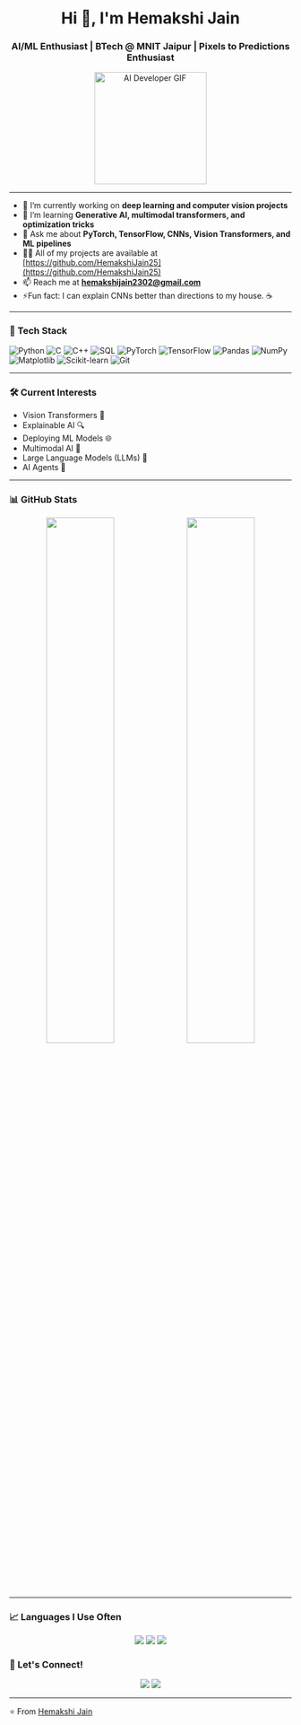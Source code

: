 <h1 align="center">Hi 👋, I'm Hemakshi Jain</h1>
<h3 align="center">AI/ML Enthusiast | BTech @ MNIT Jaipur | Pixels to Predictions Enthusiast</h3>

<p align="center">
  <img src="https://media.giphy.com/media/26tn33aiTi1jkl6H6/giphy.gif" width="200" alt="AI Developer GIF"/>
</p>

---

- 🔭 I’m currently working on **deep learning and computer vision projects**
- 🌱 I’m learning **Generative AI, multimodal transformers, and optimization tricks**
- 💬 Ask me about **PyTorch, TensorFlow, CNNs, Vision Transformers, and ML pipelines**
- 👨‍💻 All of my projects are available at [https://github.com/HemakshiJain25](https://github.com/HemakshiJain25)
- 📫 Reach me at **hemakshijain2302@gmail.com**
- ⚡Fun fact: I can explain CNNs better than directions to my house. ☕

---

### 🧠 Tech Stack
![Python](https://img.shields.io/badge/-Python-05122A?style=flat&logo=python)
![C](https://img.shields.io/badge/-C-05122A?style=flat&logo=c)
![C++](https://img.shields.io/badge/-C++-05122A?style=flat&logo=c%2B%2B)
![SQL](https://img.shields.io/badge/-SQL-05122A?style=flat&logo=mysql)
![PyTorch](https://img.shields.io/badge/-PyTorch-05122A?style=flat&logo=pytorch)
![TensorFlow](https://img.shields.io/badge/-TensorFlow-05122A?style=flat&logo=tensorflow)
![Pandas](https://img.shields.io/badge/-Pandas-05122A?style=flat&logo=pandas)
![NumPy](https://img.shields.io/badge/-NumPy-05122A?style=flat&logo=numpy)
![Matplotlib](https://img.shields.io/badge/-Matplotlib-05122A?style=flat&logo=matplotlib)
![Scikit-learn](https://img.shields.io/badge/-Scikit--learn-05122A?style=flat&logo=scikit-learn)
![Git](https://img.shields.io/badge/-Git-05122A?style=flat&logo=git)

---

### 🛠️ Current Interests
- Vision Transformers 🧠
- Explainable AI 🔍
- Deploying ML Models 🌐
- Multimodal AI 🔗
- Large Language Models (LLMs) 🧠
- AI Agents 🤖

---

### 📊 GitHub Stats
<p align="center">
  <img src="https://github-readme-stats.vercel.app/api?username=yourusername&show_icons=true&theme=tokyonight" width="49%">
  <img src="https://github-readme-streak-stats.herokuapp.com/?user=yourusername&theme=tokyonight" width="49%">
</p>

---

### 📈 Languages I Use Often
<p align="center">
  <img src="https://img.shields.io/badge/C-00599C?style=for-the-badge&logo=c&logoColor=white"/>
  <img src="https://img.shields.io/badge/C++-00599C?style=for-the-badge&logo=c%2B%2B&logoColor=white"/>
  <img src="https://img.shields.io/badge/Python-3776AB?style=for-the-badge&logo=python&logoColor=white"/>
</p>


### 🎯 Let's Connect!
<p align="center">
  <a href="https://www.linkedin.com/in/hemakshi/"><img src="https://img.shields.io/badge/-LinkedIn-blue?style=flat&logo=linkedin"/></a>
  <a href="mailto:hemakshijain2302@gmail.com"><img src="https://img.shields.io/badge/-Email-red?style=flat&logo=gmail"/></a>
</p>


---

⭐️ From [Hemakshi Jain](https://github.com/HemakshiJain25)

